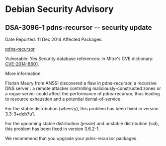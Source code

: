 
Debian Security Advisory
========================


DSA-3096-1 pdns-recursor -- security update
-------------------------------------------



Date Reported:
11 Dec 2014
Affected Packages:

[pdns-recursor](https://packages.debian.org/src:pdns-recursor)

Vulnerable:
Yes
Security database references:
In Mitre's CVE dictionary: [CVE-2014-8601](https://security-tracker.debian.org/tracker/CVE-2014-8601).  

More information:

Florian Maury from ANSSI discovered a flaw in pdns-recursor, a
recursive DNS server : a remote attacker controlling
maliciously-constructed zones or a rogue server could affect the
performance of pdns-recursor, thus leading to resource exhaustion and
a potential denial-of-service.


For the stable distribution (wheezy), this problem has been fixed in
version 3.3-3+deb7u1.


For the upcoming stable distribution (jessie) and unstable
distribution (sid), this problem has been fixed in version 3.6.2-1.


We recommend that you upgrade your pdns-recursor packages.





